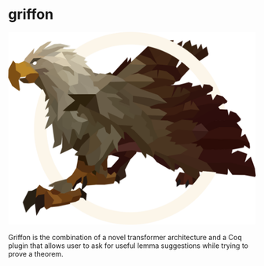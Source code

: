 # griffon

![](doc/images/logo.png)

Griffon is the combination of a novel transformer architecture and a Coq plugin that allows user to ask for useful lemma suggestions while trying to prove a theorem.

